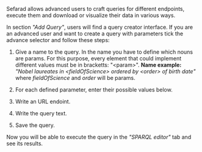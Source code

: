 Sefarad allows advanced users to craft queries for different endpoints, execute them and download or visualize their data in various ways.

In section _"Add Query"_, users will find a query creator interface. If you are an advanced user and want to create a query with parameters tick the advance selector and follow these steps:

1. Give a name to the query. In the name you have to define which nouns are params. For this purpose, every element that could implement different values must be in bracketts: "\<param>".
**Name example:** _"Nobel laureates in \<fieldOfScience> ordered by \<order> of birth date"_ where _fieldOfScience_ and _order_ will be params.

2. For each defined parameter, enter their possible values below.

3. Write an URL endoint.

4. Write the query text.

5. Save the query.

Now you will be able to execute the query in the _"SPARQL editor"_ tab and see its results.

